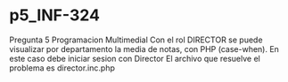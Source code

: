# p5_INF-324
Pregunta 5 Programacion Multimedial
Con el rol DIRECTOR se puede visualizar por departamento la media de notas, con PHP (case-when).
En este caso debe iniciar sesion con Director
El archivo que resuelve el problema es director.inc.php
